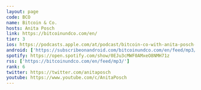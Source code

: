 ```yaml
---
layout: page
code: BCO
name: Bitcoin & Co.
hosts: Anita Posch
link: https://bitcoinundco.com/en/
tier: 3
ios: https://podcasts.apple.com/at/podcast/bitcoin-co-with-anita-posch-english/id1432576313
android: ['https://subscribeonandroid.com/bitcoinundco.com/en/feed/mp3/']
spotify: https://open.spotify.com/show/0EJu3cMWF0AMxeO8NMH71z
rss: ['https://bitcoinundco.com/en/feed/mp3/']
rank: 6
twitter: https://twitter.com/anitaposch
youtube: https://www.youtube.com/c/AnitaPosch
---
```


